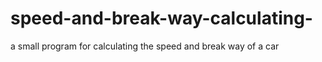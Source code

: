 # speed-and-break-way-calculating-
a small program for calculating the speed and break way of a car
